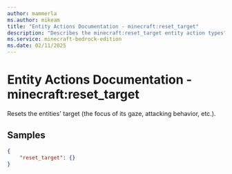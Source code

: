 ```yaml
---
author: mammerla
ms.author: mikeam
title: "Entity Actions Documentation - minecraft:reset_target"
description: "Describes the minecraft:reset_target entity action types"
ms.service: minecraft-bedrock-edition
ms.date: 02/11/2025 
---
```


# Entity Actions Documentation - minecraft:reset_target

Resets the entities' target (the focus of its gaze, attacking behavior, etc.).


## Samples


```json
{
	"reset_target": {}
}
```
